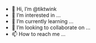 - 👋 Hi, I’m @tiktwink
- 👀 I’m interested in ...
- 🌱 I’m currently learning ...
- 💞️ I’m looking to collaborate on ...
- 📫 How to reach me ...

<!---
LiJP-tiktwink/LiJP-tiktwink is a ✨ special ✨ repository because its `README.md` (this file) appears on your GitHub profile.
You can click the Preview link to take a look at your changes.
--->
